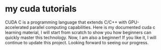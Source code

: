 # my cuda tutorials
CUDA C is a programming language that extends C/C++ with GPU-accelerated parallel computing capabilities. Here is my documented cuda c learning material, I will start from scratch to show you how beginners can quickly master this technology.
Now, I am also a beginner! If you like it, I will continue to update this project. Looking forward to seeing our progress. 
